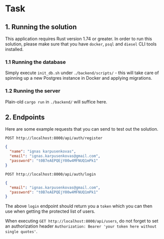 # Task

## 1. Running the solution

This application requires Rust version 1.74 or greater. In order to run this solution, please make sure that you have `docker`, `psql` and `diesel` CLI tools installed.

### 1.1 Running the database

Simply execute `init_db.sh` under `./backend/scripts/` - this will take care of spinning up a new Postgres instance in Docker
and applying migrations.

### 1.2 Running the server

Plain-old `cargo run` in `./backend/` will suffice here.

## 2. Endpoints

Here are some example requests that you can send to test out the solution.

`POST http://localhost:8000/api/auth/register`
```json
{
  "name": "ignas karpusenkovas",
  "email": "ignas.karpusenkovas@gmail.com",
  "password": "t0B7eAEPQEjY00w4MFNUQ1mPk1"
}
```

`POST http://localhost:8000/api/auth/login`
```json
{
  "email": "ignas.karpusenkovas@gmail.com",
  "password": "t0B7eAEPQEjY00w4MFNUQ1mPk1"
}
```

The above `login` endpoint should return you a `token` which you can then use when getting the protected list of users.  

When executing `GET http://localhost:8000/api/users`, do not forget to set an authorization header `Authorization: Bearer 'your token here without single quotes'`.
